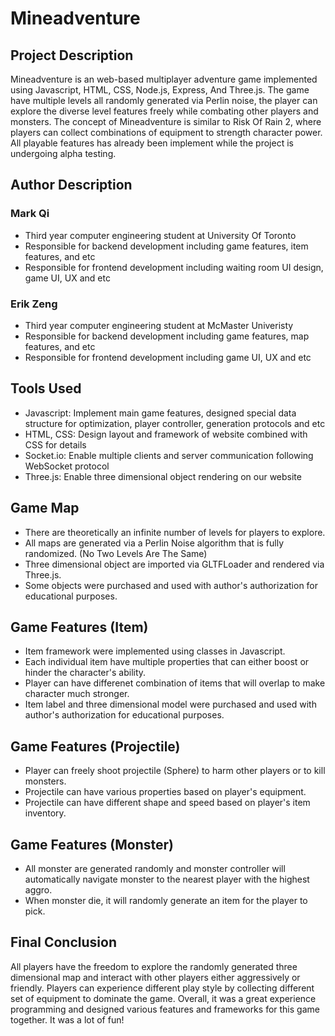 # Mineadventure
## Project Description
Mineadventure is an web-based multiplayer adventure game implemented using Javascript, HTML, CSS, Node.js, Express, And Three.js. The game have multiple levels all randomly generated via Perlin noise, the player can explore the diverse level features freely while combating other players and monsters. The concept of Mineadventure is similar to Risk Of Rain 2, where players can collect combinations of equipment to strength character power. All playable features has already been implement while the project is undergoing alpha testing.

## Author Description
### Mark Qi
- Third year computer engineering student at University Of Toronto
- Responsible for backend development including game features, item features, and etc
- Responsible for frontend development including waiting room UI design, game UI, UX and etc

### Erik Zeng
- Third year computer engineering student at McMaster Univeristy
- Responsible for backend development including game features, map features, and etc
- Responsible for frontend development including game UI, UX and etc

## Tools Used
- Javascript: Implement main game features, designed special data structure for optimization, player controller, generation protocols and etc
- HTML, CSS: Design layout and framework of website combined with CSS for details
- Socket.io: Enable multiple clients and server communication following WebSocket protocol
- Three.js: Enable three dimensional object rendering on our website

## Game Map
- There are theoretically an infinite number of levels for players to explore.
- All maps are generated via a Perlin Noise algorithm that is fully randomized. (No Two Levels Are The Same)
- Three dimensional object are imported via GLTFLoader and rendered via Three.js.
- Some objects were purchased and used with author's authorization for educational purposes.

## Game Features (Item)
- Item framework were implemented using classes in Javascript.
- Each individual item have multiple properties that can either boost or hinder the character's ability.
- Player can have differenet combination of items that will overlap to make character much stronger.
- Item label and three dimensional model were purchased and used with author's authorization for educational purposes.

## Game Features (Projectile)
- Player can freely shoot projectile (Sphere) to harm other players or to kill monsters.
- Projectile can have various properties based on player's equipment.
- Projectile can have different shape and speed based on player's item inventory.

## Game Features (Monster)
- All monster are generated randomly and monster controller will automatically navigate monster to the nearest player with the highest aggro.
- When monster die, it will randomly generate an item for the player to pick.

## Final Conclusion
All players have the freedom to explore the randomly generated three dimensional map and interact with other players either aggressively or friendly. Players can experience different play style by collecting different set of equipment to dominate the game. Overall, it was a great experience programming and designed various features and frameworks for this game together. It was a lot of fun!